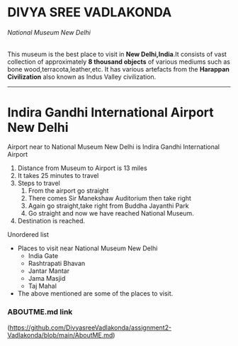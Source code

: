 
# DIVYA SREE VADLAKONDA #

###### National Museum New Delhi ######

<p>

This museum is the best place to visit in **New Delhi,India**.It consists of vast collection of approximately **8 thousand objects** of various mediums such as bone wood,terracota,leather,etc. It has various artefacts from the  **Harappan Civilization**  also known as Indus Valley civilization.

<p>

***
# Indira Gandhi International Airport New Delhi #

Airport near to National Museum New Delhi is Indira Gandhi International Airport
1. Distance from Museum to Airport is 13 miles
2. It takes 25 minutes to travel
3. Steps to travel
    1. From the airport go straight
    2. There comes Sir Manekshaw Auditorium then take right
    3. Again go straight,take right from Buddha Jayanthi Park
    4. Go straight and now we have reached National Museum.
4. Destination is reached.

Unordered list
* Places to visit near National Museum New Delhi
    * India Gate
    * Rashtrapati Bhavan
    * Jantar Mantar
    * Jama Masjid
    * Taj Mahal
* The above mentioned are some of the places to visit.

### ABOUTME.md link
(https://github.com/DivyasreeVadlakonda/assignment2-Vadlakonda/blob/main/AboutME.md)

